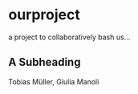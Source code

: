 # ourproject
a project to collaboratively bash us...

## A Subheading

Tobias Müller, Giulia Manoli
